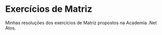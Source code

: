 # Exercícios de Matriz

Minhas resoluções dos exercícios de Matriz propostos na Academia .Net Atos.
